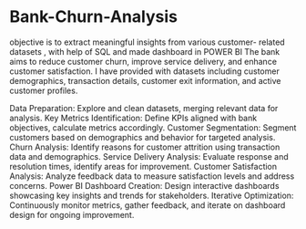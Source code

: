 # Bank-Churn-Analysis
objective is to extract meaningful insights from various customer- related datasets , with help of SQL and made dashboard in POWER BI
The bank aims to reduce customer churn, improve service delivery, and enhance customer satisfaction. I have provided  with datasets including customer demographics, transaction details, customer exit information, and active customer profiles.

 Data Preparation: Explore and clean datasets, merging relevant data for analysis.
 Key Metrics Identification: Define KPIs aligned with bank objectives, calculate metrics accordingly.
 Customer Segmentation: Segment customers based on demographics and behavior for targeted analysis.
 Churn Analysis: Identify reasons for customer attrition using transaction data and demographics.
 Service Delivery Analysis: Evaluate response and resolution times, identify areas for improvement.
 Customer Satisfaction Analysis: Analyze feedback data to measure satisfaction levels and address concerns.
 Power BI Dashboard Creation: Design interactive dashboards showcasing key insights and trends for stakeholders.
 Iterative Optimization: Continuously monitor metrics, gather feedback, and iterate on dashboard design for ongoing improvement.

